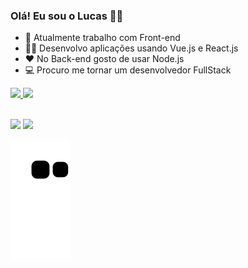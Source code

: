 ### Olá! Eu sou o Lucas 👋😀


- 🌱 Atualmente trabalho com Front-end
- :green_heart::blue_heart: Desenvolvo aplicações usando Vue.js e React.js
- :heart: No Back-end gosto de usar Node.js
- :computer: Procuro me tornar um desenvolvedor FullStack

<div>
  <a href="https://github.com/LucasLyra01">
  <img height="180em" src="https://github-readme-stats.vercel.app/api?username=LucasLyra01&show_icons=true&theme=dracula&include_all_commits=true&count_private=true"/>
  <img height="180em" src="https://github-readme-stats.vercel.app/api/top-langs/?username=LucasLyra01&layout=compact&langs_count=7&theme=dracula"/>
</div>
<br>
<div> 
  
  <a href = "mailto:lucaslyra8@gmail.com"><img src="https://img.shields.io/badge/-Gmail-%23333?style=for-the-badge&logo=gmail&logoColor=white" target="_blank"></a>
  <a href="https://www.linkedin.com/in/lucas-lyra-2b058b164/" target="_blank"><img src="https://img.shields.io/badge/-LinkedIn-%230077B5?style=for-the-badge&logo=linkedin&logoColor=white" target="_blank"></a>

  ![Snake animation](https://github.com/LucasLyra01/LucasLyra01/blob/output/github-contribution-grid-snake.svg)

  
</div>
